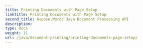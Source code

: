 ```yaml
---
title: Printing Documents with Page Setup
linktitle: Printing Documents with Page Setup
second_title: Aspose.Words Java Document Processing API
description: 
type: docs
weight: 11
url: /java/document-printing/printing-documents-page-setup/
---
```

